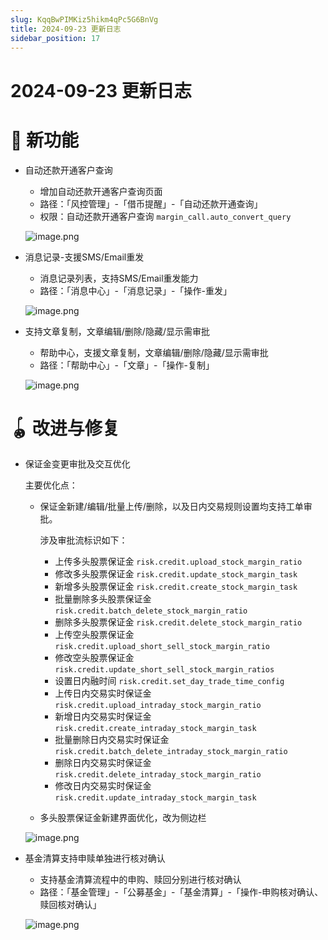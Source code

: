 ```yaml
---
slug: KqqBwPIMKiz5hikm4qPc5G6BnVg
title: 2024-09-23 更新日志
sidebar_position: 17
---
```



# 2024-09-23 更新日志


# 🎉 新功能

- 自动还款开通客户查询
    - 增加自动还款开通客户查询页面
    - 路径：「风控管理」-「借币提醒」-「自动还款开通查询」
    - 权限：自动还款开通客户查询 `margin_call.auto_convert_query`

    ![image.png](/assets/822e9d60aca24992727a4d16c1f940ca.png)

- 消息记录-支援SMS/Email重发
    - 消息记录列表，支持SMS/Email重发能力
    - 路径：「消息中心」-「消息记录」-「操作-重发」

    ![image.png](/assets/c7cb0bf5986a30169856d98c72023311.png)

- 支持文章复制，文章编辑/删除/隐藏/显示需审批
    - 帮助中心，支援文章复制，文章编辑/删除/隐藏/显示需审批
    - 路径：「帮助中心」-「文章」-「操作-复制」

    ![image.png](/assets/a3ac5951b4f6f1561024264596981422.png)


# 🪀 改进与修复

- 保证金变更审批及交互优化

    主要优化点：

    - 保证金新建/编辑/批量上传/删除，以及日内交易规则设置均支持工单审批。

        涉及审批流标识如下：

        - 上传多头股票保证金 `risk.credit.upload_stock_margin_ratio`
        - 修改多头股票保证金 `risk.credit.update_stock_margin_task`
        - 新增多头股票保证金 `risk.credit.create_stock_margin_task`
        - 批量删除多头股票保证金 `risk.credit.batch_delete_stock_margin_ratio`
        - 删除多头股票保证金 `risk.credit.delete_stock_margin_ratio`
        - 上传空头股票保证金 `risk.credit.upload_short_sell_stock_margin_ratio`
        - 修改空头股票保证金 `risk.credit.update_short_sell_stock_margin_ratios`
        - 设置日内融时间 `risk.credit.set_day_trade_time_config`
        - 上传日内交易实时保证金 `risk.credit.upload_intraday_stock_margin_ratio`
        - 新增日内交易实时保证金 `risk.credit.create_intraday_stock_margin_task`
        - 批量删除日内交易实时保证金 `risk.credit.batch_delete_intraday_stock_margin_ratio`
        - 删除日内交易实时保证金 `risk.credit.delete_intraday_stock_margin_ratio`
        - 修改日内交易实时保证金 `risk.credit.update_intraday_stock_margin_task`
    - 多头股票保证金新建界面优化，改为侧边栏

    ![image.png](/assets/71ae2e5f59417b1ad6e6a3d811694c06.png)

- 基金清算支持申赎单独进行核对确认
    - 支持基金清算流程中的申购、赎回分别进行核对确认
    - 路径：「基金管理」-「公募基金」-「基金清算」-「操作-申购核对确认、赎回核对确认」

    ![image.png](/assets/e2c94547abf1642e4f6e5dd9041f7908.png)


